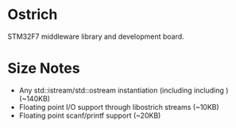# Ostrich
STM32F7 middleware library and development board.

# Size Notes
* Any std::istream/std::ostream instantiation (including including <iostream>) (~140KB)
* Floating point I/O support through libostrich streams (~10KB)
* Floating point scanf/printf support (~20KB)